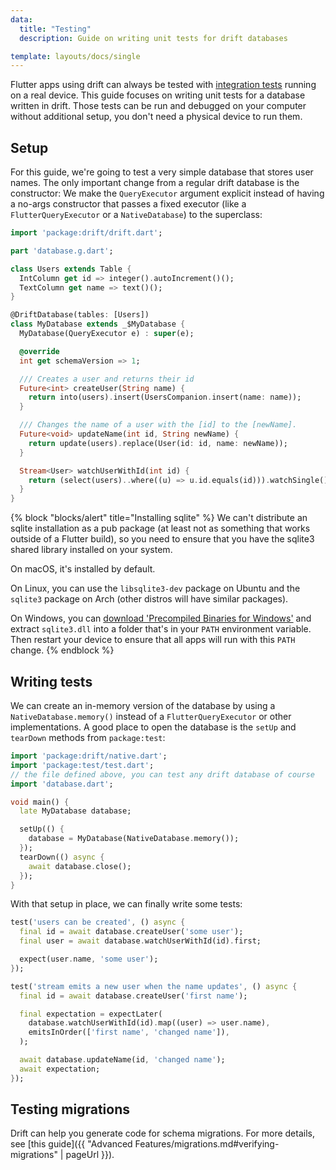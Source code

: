 ```yaml
---
data:
  title: "Testing"
  description: Guide on writing unit tests for drift databases

template: layouts/docs/single
---
```


Flutter apps using drift can always be tested with [integration tests](https://flutter.dev/docs/cookbook/testing/integration/introduction)
running on a real device. This guide focuses on writing unit tests for a database written in drift.
Those tests can be run and debugged on your computer without additional setup, you don't need a
physical device to run them.

## Setup

For this guide, we're going to test a very simple database that stores user names. The only important change from a regular drift
database is the constructor: We make the `QueryExecutor` argument explicit instead of having a no-args constructor that passes
a fixed executor (like a `FlutterQueryExecutor` or a `NativeDatabase`) to the superclass:

```dart
import 'package:drift/drift.dart';

part 'database.g.dart';

class Users extends Table {
  IntColumn get id => integer().autoIncrement()();
  TextColumn get name => text()();
}

@DriftDatabase(tables: [Users])
class MyDatabase extends _$MyDatabase {
  MyDatabase(QueryExecutor e) : super(e);

  @override
  int get schemaVersion => 1;

  /// Creates a user and returns their id
  Future<int> createUser(String name) {
    return into(users).insert(UsersCompanion.insert(name: name));
  }

  /// Changes the name of a user with the [id] to the [newName].
  Future<void> updateName(int id, String newName) {
    return update(users).replace(User(id: id, name: newName));
  }

  Stream<User> watchUserWithId(int id) {
    return (select(users)..where((u) => u.id.equals(id))).watchSingle();
  }
}
```

{% block "blocks/alert" title="Installing sqlite" %}
We can't distribute an sqlite installation as a pub package (at least
not as something that works outside of a Flutter build), so you need
to ensure that you have the sqlite3 shared library installed on your
system. 

On macOS, it's installed by default.

On Linux, you can use the `libsqlite3-dev` package on Ubuntu and the 
`sqlite3` package on Arch (other distros will have similar packages).

On Windows, you can [download 'Precompiled Binaries for Windows'](https://www.sqlite.org/download.html)
and extract `sqlite3.dll` into a folder that's in your `PATH` 
environment variable. Then restart your device to ensure that
all apps will run with this `PATH` change.
{% endblock %}

## Writing tests

We can create an in-memory version of the database by using a 
`NativeDatabase.memory()` instead of a `FlutterQueryExecutor` or other implementations. A good
place to open the database is the `setUp` and `tearDown` methods from
`package:test`:
```dart
import 'package:drift/native.dart';
import 'package:test/test.dart';
// the file defined above, you can test any drift database of course
import 'database.dart'; 

void main() {
  late MyDatabase database;

  setUp(() {
    database = MyDatabase(NativeDatabase.memory());
  });
  tearDown(() async {
    await database.close();
  });
}
```

With that setup in place, we can finally write some tests:
```dart
test('users can be created', () async {
  final id = await database.createUser('some user');
  final user = await database.watchUserWithId(id).first;

  expect(user.name, 'some user');
});

test('stream emits a new user when the name updates', () async {
  final id = await database.createUser('first name');

  final expectation = expectLater(
    database.watchUserWithId(id).map((user) => user.name),
    emitsInOrder(['first name', 'changed name']),
  );

  await database.updateName(id, 'changed name');
  await expectation;
});
```

## Testing migrations

Drift can help you generate code for schema migrations. For more details, see
[this guide]({{ "Advanced Features/migrations.md#verifying-migrations" | pageUrl }}).
